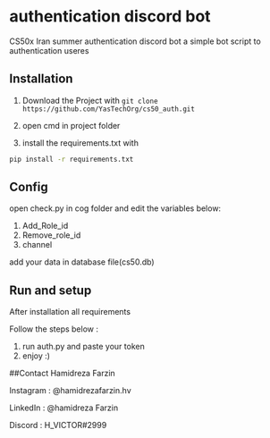 # authentication discord bot
CS50x Iran summer authentication discord bot a simple bot script to authentication useres 

## Installation

1. Download the Project with `git clone https://github.com/YasTechOrg/cs50_auth.git`

2. open cmd in project folder

2. install the requirements.txt with  


```bash
pip install -r requirements.txt
```

## Config
open check.py in cog folder and edit the variables below: 

1. Add_Role_id
2. Remove_role_id
3. channel

add your data in database file(cs50.db)

## Run and setup
After installation all requirements

Follow the steps below :
1. run auth.py and paste your token
2. enjoy :)

##Contact
Hamidreza Farzin

Instagram : @hamidrezafarzin.hv


LinkedIn : @hamidreza Farzin


Discord : H_VICTOR#2999
